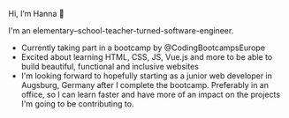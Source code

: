Hi, I’m Hanna 👋 

I'm an elementary–school-teacher-turned-software-engineer.

- Currently taking part in a bootcamp by @CodingBootcampsEurope
- Excited about learning HTML, CSS, JS, Vue.js and more to be able to build beautiful, functional and inclusive websites
- I'm looking forward to hopefully starting as a junior web developer in Augsburg, Germany after I complete the bootcamp. Preferably in an office, so I can learn faster and have more of an impact on the projects I'm going to be contributing to.



<!---
FlausenImKopf/FlausenImKopf is a ✨ special ✨ repository because its `README.md` (this file) appears on your GitHub profile.
You can click the Preview link to take a look at your changes.- 💞️ I’m looking to collaborate on ... 
- 📫 How to reach me ...
--->
